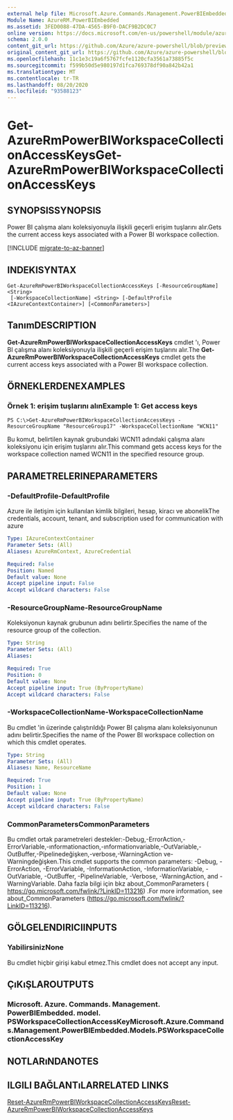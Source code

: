 ```yaml
---
external help file: Microsoft.Azure.Commands.Management.PowerBIEmbedded.dll-Help.xml
Module Name: AzureRM.PowerBIEmbedded
ms.assetid: 3FED0088-47DA-4565-B9F0-DACF9B2DC0C7
online version: https://docs.microsoft.com/en-us/powershell/module/azurerm.powerbiembedded/get-azurermpowerbiworkspacecollectionaccesskeys
schema: 2.0.0
content_git_url: https://github.com/Azure/azure-powershell/blob/preview/src/ResourceManager/PowerBIEmbedded/Commands.Management.PowerBIEmbedded/help/Get-AzureRmPowerBIWorkspaceCollectionAccessKeys.md
original_content_git_url: https://github.com/Azure/azure-powershell/blob/preview/src/ResourceManager/PowerBIEmbedded/Commands.Management.PowerBIEmbedded/help/Get-AzureRmPowerBIWorkspaceCollectionAccessKeys.md
ms.openlocfilehash: 11c1e3c19a6f5767fcfe1120cfa3561a73885f5c
ms.sourcegitcommit: f599b50d5e980197d1fca769378df90a842b42a1
ms.translationtype: MT
ms.contentlocale: tr-TR
ms.lasthandoff: 08/20/2020
ms.locfileid: "93588123"
---
```

# <span data-ttu-id="da8b7-101">Get-AzureRmPowerBIWorkspaceCollectionAccessKeys</span><span class="sxs-lookup"><span data-stu-id="da8b7-101">Get-AzureRmPowerBIWorkspaceCollectionAccessKeys</span></span>

## <span data-ttu-id="da8b7-102">SYNOPSIS</span><span class="sxs-lookup"><span data-stu-id="da8b7-102">SYNOPSIS</span></span>
<span data-ttu-id="da8b7-103">Power BI çalışma alanı koleksiyonuyla ilişkili geçerli erişim tuşlarını alır.</span><span class="sxs-lookup"><span data-stu-id="da8b7-103">Gets the current access keys associated with a Power BI workspace collection.</span></span>

[!INCLUDE [migrate-to-az-banner](../../includes/migrate-to-az-banner.md)]

## <span data-ttu-id="da8b7-104">INDEKI</span><span class="sxs-lookup"><span data-stu-id="da8b7-104">SYNTAX</span></span>

```
Get-AzureRmPowerBIWorkspaceCollectionAccessKeys [-ResourceGroupName] <String>
 [-WorkspaceCollectionName] <String> [-DefaultProfile <IAzureContextContainer>] [<CommonParameters>]
```

## <span data-ttu-id="da8b7-105">Tanım</span><span class="sxs-lookup"><span data-stu-id="da8b7-105">DESCRIPTION</span></span>
<span data-ttu-id="da8b7-106">**Get-AzureRmPowerBIWorkspaceCollectionAccessKeys** cmdlet 'ı, Power BI çalışma alanı koleksiyonuyla ilişkili geçerli erişim tuşlarını alır.</span><span class="sxs-lookup"><span data-stu-id="da8b7-106">The **Get-AzureRmPowerBIWorkspaceCollectionAccessKeys** cmdlet gets the current access keys associated with a Power BI workspace collection.</span></span>

## <span data-ttu-id="da8b7-107">ÖRNEKLERDEN</span><span class="sxs-lookup"><span data-stu-id="da8b7-107">EXAMPLES</span></span>

### <span data-ttu-id="da8b7-108">Örnek 1: erişim tuşlarını alın</span><span class="sxs-lookup"><span data-stu-id="da8b7-108">Example 1: Get access keys</span></span>
```
PS C:\>Get-AzureRmPowerBIWorkspaceCollectionAccessKeys -ResourceGroupName "ResourceGroup17" -WorkspaceCollectionName "WCN11"
```

<span data-ttu-id="da8b7-109">Bu komut, belirtilen kaynak grubundaki WCN11 adındaki çalışma alanı koleksiyonu için erişim tuşlarını alır.</span><span class="sxs-lookup"><span data-stu-id="da8b7-109">This command gets access keys for the workspace collection named WCN11 in the specified resource group.</span></span>

## <span data-ttu-id="da8b7-110">PARAMETRELERINE</span><span class="sxs-lookup"><span data-stu-id="da8b7-110">PARAMETERS</span></span>

### <span data-ttu-id="da8b7-111">-DefaultProfile</span><span class="sxs-lookup"><span data-stu-id="da8b7-111">-DefaultProfile</span></span>
<span data-ttu-id="da8b7-112">Azure ile iletişim için kullanılan kimlik bilgileri, hesap, kiracı ve abonelik</span><span class="sxs-lookup"><span data-stu-id="da8b7-112">The credentials, account, tenant, and subscription used for communication with azure</span></span>

```yaml
Type: IAzureContextContainer
Parameter Sets: (All)
Aliases: AzureRmContext, AzureCredential

Required: False
Position: Named
Default value: None
Accept pipeline input: False
Accept wildcard characters: False
```

### <span data-ttu-id="da8b7-113">-ResourceGroupName</span><span class="sxs-lookup"><span data-stu-id="da8b7-113">-ResourceGroupName</span></span>
<span data-ttu-id="da8b7-114">Koleksiyonun kaynak grubunun adını belirtir.</span><span class="sxs-lookup"><span data-stu-id="da8b7-114">Specifies the name of the resource group of the collection.</span></span>

```yaml
Type: String
Parameter Sets: (All)
Aliases: 

Required: True
Position: 0
Default value: None
Accept pipeline input: True (ByPropertyName)
Accept wildcard characters: False
```

### <span data-ttu-id="da8b7-115">-WorkspaceCollectionName</span><span class="sxs-lookup"><span data-stu-id="da8b7-115">-WorkspaceCollectionName</span></span>
<span data-ttu-id="da8b7-116">Bu cmdlet 'in üzerinde çalıştırıldığı Power BI çalışma alanı koleksiyonunun adını belirtir.</span><span class="sxs-lookup"><span data-stu-id="da8b7-116">Specifies the name of the Power BI workspace collection on which this cmdlet operates.</span></span>

```yaml
Type: String
Parameter Sets: (All)
Aliases: Name, ResourceName

Required: True
Position: 1
Default value: None
Accept pipeline input: True (ByPropertyName)
Accept wildcard characters: False
```

### <span data-ttu-id="da8b7-117">CommonParameters</span><span class="sxs-lookup"><span data-stu-id="da8b7-117">CommonParameters</span></span>
<span data-ttu-id="da8b7-118">Bu cmdlet ortak parametreleri destekler:-Debug,-ErrorAction,-ErrorVariable,-ınformationaction,-ınformationvariable,-OutVariable,-OutBuffer,-Pipelinedeğişken,-verbose,-WarningAction ve-Warningdeğişken.</span><span class="sxs-lookup"><span data-stu-id="da8b7-118">This cmdlet supports the common parameters: -Debug, -ErrorAction, -ErrorVariable, -InformationAction, -InformationVariable, -OutVariable, -OutBuffer, -PipelineVariable, -Verbose, -WarningAction, and -WarningVariable.</span></span> <span data-ttu-id="da8b7-119">Daha fazla bilgi için bkz about_CommonParameters ( https://go.microsoft.com/fwlink/?LinkID=113216) .</span><span class="sxs-lookup"><span data-stu-id="da8b7-119">For more information, see about_CommonParameters (https://go.microsoft.com/fwlink/?LinkID=113216).</span></span>

## <span data-ttu-id="da8b7-120">GÖLGELENDIRICI</span><span class="sxs-lookup"><span data-stu-id="da8b7-120">INPUTS</span></span>

### <span data-ttu-id="da8b7-121">Yabilirsiniz</span><span class="sxs-lookup"><span data-stu-id="da8b7-121">None</span></span>
<span data-ttu-id="da8b7-122">Bu cmdlet hiçbir girişi kabul etmez.</span><span class="sxs-lookup"><span data-stu-id="da8b7-122">This cmdlet does not accept any input.</span></span>

## <span data-ttu-id="da8b7-123">ÇıKıŞLAR</span><span class="sxs-lookup"><span data-stu-id="da8b7-123">OUTPUTS</span></span>

### <span data-ttu-id="da8b7-124">Microsoft. Azure. Commands. Management. PowerBIEmbedded. model. PSWorkspaceCollectionAccessKey</span><span class="sxs-lookup"><span data-stu-id="da8b7-124">Microsoft.Azure.Commands.Management.PowerBIEmbedded.Models.PSWorkspaceCollectionAccessKey</span></span>

## <span data-ttu-id="da8b7-125">NOTLARıNDA</span><span class="sxs-lookup"><span data-stu-id="da8b7-125">NOTES</span></span>

## <span data-ttu-id="da8b7-126">ILGILI BAĞLANTıLAR</span><span class="sxs-lookup"><span data-stu-id="da8b7-126">RELATED LINKS</span></span>

[<span data-ttu-id="da8b7-127">Reset-AzureRmPowerBIWorkspaceCollectionAccessKeys</span><span class="sxs-lookup"><span data-stu-id="da8b7-127">Reset-AzureRmPowerBIWorkspaceCollectionAccessKeys</span></span>](./Reset-AzureRmPowerBIWorkspaceCollectionAccessKeys.md)


